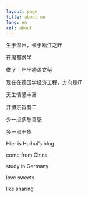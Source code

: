 ```yaml
---
layout: page
title: about me
lang: en
ref: about
---
```

 生于温州，长于瓯江之畔

 在魔都求学

 做了一年半德语文秘

 现在在德国学经济工程，方向是IT

 天生情感丰富
 
 开博宗旨有二

 少一点多愁善感

 多一点干货

 Hier is Huihui‘s blog

 come from China

 study in Germany

 love sweets 

 like sharing

 





 


 

